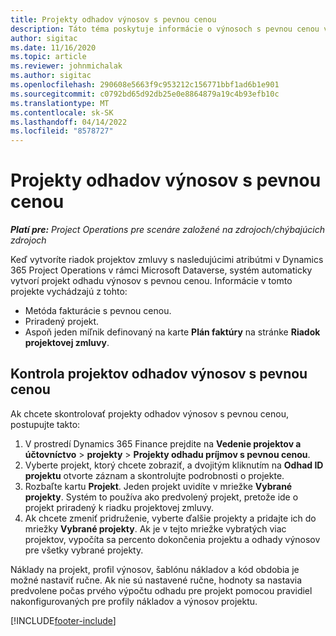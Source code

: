 ```yaml
---
title: Projekty odhadov výnosov s pevnou cenou
description: Táto téma poskytuje informácie o výnosoch s pevnou cenou v projektoch.
author: sigitac
ms.date: 11/16/2020
ms.topic: article
ms.reviewer: johnmichalak
ms.author: sigitac
ms.openlocfilehash: 290608e5663f9c953212c156771bbf1ad6b1e901
ms.sourcegitcommit: c0792bd65d92db25e0e8864879a19c4b93efb10c
ms.translationtype: MT
ms.contentlocale: sk-SK
ms.lasthandoff: 04/14/2022
ms.locfileid: "8578727"
---
```

# <a name="fixed-price-revenue-estimate-projects"></a>Projekty odhadov výnosov s pevnou cenou 

_**Platí pre:** Project Operations pre scenáre založené na zdrojoch/chýbajúcich zdrojoch_

Keď vytvoríte riadok projektov zmluvy s nasledujúcimi atribútmi v Dynamics 365 Project Operations v rámci Microsoft Dataverse, systém automaticky vytvorí projekt odhadu výnosov s pevnou cenou. Informácie v tomto projekte vychádzajú z tohto:

  - Metóda fakturácie s pevnou cenou.
  - Priradený projekt.
  - Aspoň jeden míľnik definovaný na karte **Plán faktúry** na stránke **Riadok projektovej zmluvy**.

## <a name="review-fixed-price-revenue-estimates-projects"></a>Kontrola projektov odhadov výnosov s pevnou cenou
Ak chcete skontrolovať projekty odhadov výnosov s pevnou cenou, postupujte takto:

1. V prostredí Dynamics 365 Finance prejdite na **Vedenie projektov a účtovníctvo** > **projekty** > **Projekty odhadu príjmov s pevnou cenou**.
2. Vyberte projekt, ktorý chcete zobraziť, a dvojitým kliknutím na **Odhad ID projektu** otvorte záznam a skontrolujte podrobnosti o projekte.
3. Rozbaľte kartu **Projekt**. Jeden projekt uvidíte v mriežke **Vybrané projekty**. Systém to používa ako predvolený projekt, pretože ide o projekt priradený k riadku projektovej zmluvy. 
4. Ak chcete zmeniť pridruženie, vyberte ďalšie projekty a pridajte ich do mriežky **Vybrané projekty**. Ak je v tejto mriežke vybratých viac projektov, vypočíta sa percento dokončenia projektu a odhady výnosov pre všetky vybrané projekty.

  Náklady na projekt, profil výnosov, šablónu nákladov a kód obdobia je možné nastaviť ručne. Ak nie sú nastavené ručne, hodnoty sa nastavia predvolene počas prvého výpočtu odhadu pre projekt pomocou pravidiel nakonfigurovaných pre profily nákladov a výnosov projektu.



[!INCLUDE[footer-include](../includes/footer-banner.md)]